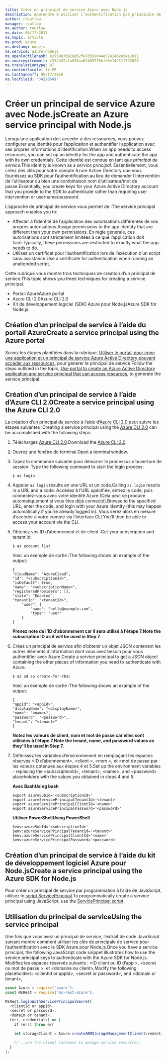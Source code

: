 ```yaml
---
title: Créer un principal de service Azure avec Node.js
description: Apprendre à utiliser l’authentification par principale de service via Node.js
author: rloutlaw
manager: routlaw
ms.author: routlaw
ms.date: 06/17/2017
ms.topic: article
ms.prod: azure
ms.devlang: nodejs
ms.service: azure-nodejs
ms.openlocfilehash: 81958e3d928eb2fe7d391044e3242492e54a1011
ms.sourcegitcommit: c332a32a1a850aa62405776bfe0e14251f722888
ms.translationtype: HT
ms.contentlocale: fr-FR
ms.lasthandoff: 05/17/2018
ms.locfileid: "34220541"
---
```

# <a name="create-an-azure-service-principal-with-nodejs"></a><span data-ttu-id="62fd4-103">Créer un principal de service Azure avec Node.js</span><span class="sxs-lookup"><span data-stu-id="62fd4-103">Create an Azure service principal with Node.js</span></span> 

<span data-ttu-id="62fd4-104">Lorsqu’une application doit accéder à des ressources, vous pouvez configurer une identité pour l’application et authentifier l’application avec ses propres informations d’identification.</span><span class="sxs-lookup"><span data-stu-id="62fd4-104">When an app needs to access resources, you can set up an identity for the app and authenticate the app with its own credentials.</span></span> <span data-ttu-id="62fd4-105">Cette identité est connue en tant que *principal de service*.</span><span class="sxs-lookup"><span data-stu-id="62fd4-105">This identity is known as a *service principal*.</span></span> <span data-ttu-id="62fd4-106">Essentiellement, vous créez des clés pour votre compte Azure Active Directory que vous fournissez au SDK pour l’authentification au lieu de demander l’intervention de l’utilisateur ou bien une combinaison nom d’utilisateur/mot de passe.</span><span class="sxs-lookup"><span data-stu-id="62fd4-106">Essentially, you create keys for your Azure Active Directory account that you provide to the SDK to authenticate rather than requiring user intervention or username/password.</span></span>

<span data-ttu-id="62fd4-107">L’approche de principal de service vous permet de :</span><span class="sxs-lookup"><span data-stu-id="62fd4-107">The service principal approach enables you to:</span></span>
- <span data-ttu-id="62fd4-108">Affecter à l’identité de l’application des autorisations différentes de vos propres autorisations.</span><span class="sxs-lookup"><span data-stu-id="62fd4-108">Assign permissions to the app identity that are different than your own permissions.</span></span> <span data-ttu-id="62fd4-109">En règle générale, ces autorisations sont strictement limitées à ce que l’application doit faire.</span><span class="sxs-lookup"><span data-stu-id="62fd4-109">Typically, these permissions are restricted to exactly what the app needs to do.</span></span>
- <span data-ttu-id="62fd4-110">Utilisez un certificat pour l’authentification lors de l’exécution d’un script sans assistance.</span><span class="sxs-lookup"><span data-stu-id="62fd4-110">Use a certificate for authentication when running an unattended script.</span></span>

<span data-ttu-id="62fd4-111">Cette rubrique vous montre trois techniques de création d’un principal de service.</span><span class="sxs-lookup"><span data-stu-id="62fd4-111">This topic shows you three techniques for creating a service principal.</span></span>

- <span data-ttu-id="62fd4-112">Portail Azure</span><span class="sxs-lookup"><span data-stu-id="62fd4-112">Azure portal</span></span>
- <span data-ttu-id="62fd4-113">Azure CLI 2.0</span><span class="sxs-lookup"><span data-stu-id="62fd4-113">Azure CLI 2.0</span></span>
- <span data-ttu-id="62fd4-114">Kit de développement logiciel (SDK) Azure pour Node.js</span><span class="sxs-lookup"><span data-stu-id="62fd4-114">Azure SDK for Node.js</span></span>

## <a name="create-a-service-principal-using-the-azure-portal"></a><span data-ttu-id="62fd4-115">Création d’un principal de service à l’aide du portail Azure</span><span class="sxs-lookup"><span data-stu-id="62fd4-115">Create a service principal using the Azure portal</span></span>

<span data-ttu-id="62fd4-116">Suivez les étapes planifiées dans la rubrique, [Utiliser le portail pour créer une application et un principal de service Azure Active Directory pouvant accéder aux ressources](https://azure.microsoft.com/documentation/articles/resource-group-create-service-principal-portal/), pour générer le principal de service.</span><span class="sxs-lookup"><span data-stu-id="62fd4-116">Follow the steps outlined in the topic, [Use portal to create an Azure Active Directory application and service principal that can access resources](https://azure.microsoft.com/documentation/articles/resource-group-create-service-principal-portal/), to generate the service principal.</span></span>

## <a name="create-a-service-principal-using-the-azure-cli-20"></a><span data-ttu-id="62fd4-117">Création d’un principal de service à l’aide d’Azure CLI 2.0</span><span class="sxs-lookup"><span data-stu-id="62fd4-117">Create a service principal using the Azure CLI 2.0</span></span>

<span data-ttu-id="62fd4-118">La création d’un principal de service à l’aide d’[Azure CLI 2.0](https://docs.microsoft.com/cli/azure/install-az-cli2) peut suivre les étapes suivantes :</span><span class="sxs-lookup"><span data-stu-id="62fd4-118">Creating a service principal using the [Azure CLI 2.0](https://docs.microsoft.com/cli/azure/install-az-cli2) can be accomplished with the following steps:</span></span>

1. <span data-ttu-id="62fd4-119">Téléchargez [Azure CLI 2.0](https://docs.microsoft.com/cli/azure/install-az-cli2).</span><span class="sxs-lookup"><span data-stu-id="62fd4-119">Download the [Azure CLI 2.0](https://docs.microsoft.com/cli/azure/install-az-cli2).</span></span>

2. <span data-ttu-id="62fd4-120">Ouvrez une fenêtre de terminal.</span><span class="sxs-lookup"><span data-stu-id="62fd4-120">Open a terminal window.</span></span>

3. <span data-ttu-id="62fd4-121">Tapez la commande suivante pour démarrer le processus d’ouverture de session :</span><span class="sxs-lookup"><span data-stu-id="62fd4-121">Type the following command to start the login process:</span></span>

    ```shell
    $ az login
    ```

4. <span data-ttu-id="62fd4-122">Appeler `az login` résulte en une URL et un code.</span><span class="sxs-lookup"><span data-stu-id="62fd4-122">Calling `az login` results in a URL and a code.</span></span> <span data-ttu-id="62fd4-123">Accédez à l’URL spécifiée, entrez le code, puis connectez-vous avec votre identité Azure (Cela peut se produire automatiquement si vous êtes déjà connecté).</span><span class="sxs-lookup"><span data-stu-id="62fd4-123">Browse to the specified URL, enter the code, and login with your Azure identity (this may happen automatically if you're already logged in).</span></span> <span data-ttu-id="62fd4-124">Vous serez alors en mesure d’accéder à votre compte via l’interface CLI.</span><span class="sxs-lookup"><span data-stu-id="62fd4-124">You'll then be able to access your account via the CLI.</span></span>

5. <span data-ttu-id="62fd4-125">Obtenez vos ID d’abonnement et de client :</span><span class="sxs-lookup"><span data-stu-id="62fd4-125">Get your subscription and tenant id:</span></span>

    ```shell
    $ az account list
    ```

    <span data-ttu-id="62fd4-126">Voici un exemple de sortie :</span><span class="sxs-lookup"><span data-stu-id="62fd4-126">The following shows an example of the output:</span></span>

    ```shell
    {
    "cloudName": "AzureCloud",
    "id": "<subscriptionId>",
    "isDefault": true,
    "name": "<subscriptionName>",
    "registeredProviders": [],
    "state": "Enabled",
    "tenantId": "<tenantId>",
        "user": {
            "name": "hello@example.com",
            "type": "user"
        }
    }
    ```

    <span data-ttu-id="62fd4-127">**Prenez note de l’ID d’abonnement car il sera utilisé à l’étape 7.**</span><span class="sxs-lookup"><span data-stu-id="62fd4-127">**Note the subscription ID as it will be used in Step 7.**</span></span>

6. <span data-ttu-id="62fd4-128">Créez un principal de service afin d’obtenir un objet JSON contenant les autres éléments d’information dont vous avez besoin pour vous authentifier avec Azure.</span><span class="sxs-lookup"><span data-stu-id="62fd4-128">Create a service principal to get a JSON object containing the other pieces of information you need to authenticate with Azure.</span></span>

    ```shell
    $ az ad sp create-for-rbac
    ```

    <span data-ttu-id="62fd4-129">Voici un exemple de sortie :</span><span class="sxs-lookup"><span data-stu-id="62fd4-129">The following shows an example of the output:</span></span>

    ```shell
    {
    "appId": "<appId>",
    "displayName": "<displayName>",
    "name": "<name>",
    "password": "<password>",
    "tenant": "<tenant>"
    }
    ```

    <span data-ttu-id="62fd4-130">**Notez les valeurs de client, nom et mot de passe car elles sont utilisées à l’étape 7.**</span><span class="sxs-lookup"><span data-stu-id="62fd4-130">**Note the tenant, name, and password values as they'll be used in Step 7.**</span></span>

7. <span data-ttu-id="62fd4-131">Définissez les variables d’environnement en remplaçant les espaces réservés &lt;ID d’abonnement>, &lt;client >, &lt;nom >, et &lt;mot de passe par les valeurs obtenues aux étapes 4 et 5.</span><span class="sxs-lookup"><span data-stu-id="62fd4-131">Set up the environment variables - replacing the &lt;subscriptionId>, &lt;tenant>, &lt;name>, and &lt;password> placeholders with the values you obtained in steps 4 and 5.</span></span> 

    <span data-ttu-id="62fd4-132">**Avec Bash**</span><span class="sxs-lookup"><span data-stu-id="62fd4-132">**Using bash**</span></span>

    ```shell
    export azureSubId='<subscriptionId>'
    export azureServicePrincipalTenantId='<tenant>'
    export azureServicePrincipalClientId='<name>'
    export azureServicePrincipalPassword='<password>'
    ```

    <span data-ttu-id="62fd4-133">**Utiliser PowerShell**</span><span class="sxs-lookup"><span data-stu-id="62fd4-133">**Using PowerShell**</span></span>

    ```shell
    $env:azureSubId='<subscriptionId>'
    $env:azureServicePrincipalTenantId='<tenant>'
    $env:azureServicePrincipalClientId='<name>'
    $env:azureServicePrincipalPassword='<password>'
    ```

## <a name="create-a-service-principal-using-the-azure-sdk-for-nodejs"></a><span data-ttu-id="62fd4-134">Création d’un principal de service à l’aide du kit de développement logiciel Azure pour Node.js</span><span class="sxs-lookup"><span data-stu-id="62fd4-134">Create a service principal using the Azure SDK for Node.js</span></span>

<span data-ttu-id="62fd4-135">Pour créer un principal de service par programmation à l’aide de JavaScript, utilisez le [script ServicePrincipal](https://github.com/Azure/azure-sdk-for-node/tree/master/Documentation/ServicePrincipal).</span><span class="sxs-lookup"><span data-stu-id="62fd4-135">To programmatically create a service principal using JavaScript, use the [ServicePrincipal script](https://github.com/Azure/azure-sdk-for-node/tree/master/Documentation/ServicePrincipal).</span></span>   

## <a name="using-the-service-principal"></a><span data-ttu-id="62fd4-136">Utilisation du principal de service</span><span class="sxs-lookup"><span data-stu-id="62fd4-136">Using the service principal</span></span>

<span data-ttu-id="62fd4-137">Une fois que vous avez un principal de service, l’extrait de code JavaScript suivant montre comment utiliser les clés de principale de service pour l’authentification avec le SDK Azure pour Node.js.</span><span class="sxs-lookup"><span data-stu-id="62fd4-137">Once you have a service principal, the following JavaScript code snippet illustrates how to use the service principal keys to authenticate with the Azure SDK for Node.js.</span></span> <span data-ttu-id="62fd4-138">Modifiez les espaces réservés suivants : &lt;ID client ou ID d’app >, &lt;secret ou mot de passe >, et &lt;domaine ou client>,</span><span class="sxs-lookup"><span data-stu-id="62fd4-138">Modify the following placeholders: &lt;clientId or appId>, &lt;secret or password>, and &lt;domain or tenant>,</span></span>

```javascript
const Azure = require('azure');
const MsRest = require('ms-rest-azure');

MsRest.loginWithServicePrincipalSecret(
  <clientId or appId>,
  <secret or password>,
  <domain or tenant>,
  (err, credentials) => {
    if (err) throw err

    let storageClient = Azure.createARMStorageManagementClient(credentials, '<azure-subscription-id>');

    // ..use the client instance to manage service resources.
  }
);
```

